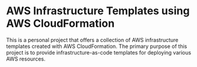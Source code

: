 # AWS Infrastructure Templates using AWS CloudFormation

This is a personal project that offers a collection of AWS infrastructure templates created with AWS CloudFormation. The primary purpose of this project is to provide infrastructure-as-code templates for deploying various AWS resources.